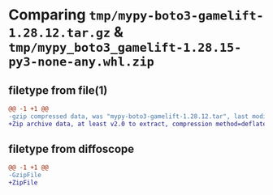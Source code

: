 # Comparing `tmp/mypy-boto3-gamelift-1.28.12.tar.gz` & `tmp/mypy_boto3_gamelift-1.28.15-py3-none-any.whl.zip`

## filetype from file(1)

```diff
@@ -1 +1 @@
-gzip compressed data, was "mypy-boto3-gamelift-1.28.12.tar", last modified: Thu Jul 27 05:34:43 2023, max compression
+Zip archive data, at least v2.0 to extract, compression method=deflate
```

## filetype from diffoscope

```diff
@@ -1 +1 @@
-GzipFile
+ZipFile
```

